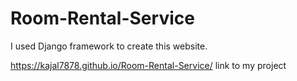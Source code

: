 # Room-Rental-Service
I used Django framework to create this website.

https://kajal7878.github.io/Room-Rental-Service/   link to my project
